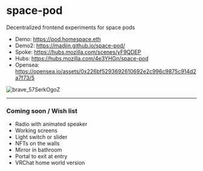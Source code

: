 # space-pod

Decentralized frontend experiments for space pods

- Demo: https://pod.homespace.eth
- Demo2: https://madjin.github.io/space-pod/
- Spoke: https://hubs.mozilla.com/scenes/yF9QDEP
- Hubs: https://hubs.mozilla.com/4e3YHGn/space-pod
- Opensea: https://opensea.io/assets/0x226bf5293692610692e2c996c9875c914d2a7f73/5

![brave_57SerkOgoZ](https://user-images.githubusercontent.com/32600939/148714537-fa78c366-da6b-4bfe-9229-16eb8c8aa80a.jpg)

---

### Coming soon / Wish list

- Radio with animated speaker
- Working screens
- Light switch or slider
- NFTs on the walls
- Mirror in bathroom
- Portal to exit at entry
- VRChat home world version
